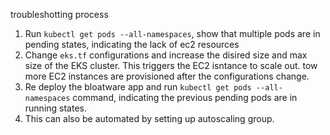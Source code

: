 troubleshotting process

1. Run `kubectl get pods --all-namespaces`, show that multiple pods are in pending states,
indicating the lack of ec2 resources
2. Change `eks.tf` configurations and increase the disired size and max size of the EKS cluster. 
This triggers the EC2 isntance to scale out. tow more EC2 instances are provisioned after the
configurations change. 
3. Re deploy the bloatware app and run `kubectl get pods --all-namespaces` command, 
indicating the previous pending pods are in running states. 
4. This can also be automated by setting up autoscaling group. 
